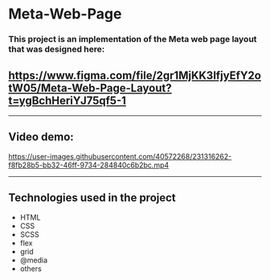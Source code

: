 # Meta-Web-Page
### This project is an implementation of the Meta web page layout that was designed here:
## https://www.figma.com/file/2gr1MjKK3lfjyEfY2otW05/Meta-Web-Page-Layout?t=ygBchHeriYJ75qf5-1
---
## Video demo:


https://user-images.githubusercontent.com/40572268/231316262-f8fb28b5-bb32-46ff-9734-284840c6b2bc.mp4


---
## Technologies used in the project
- HTML
- CSS
- SCSS
- flex
- grid
- @media
- others
